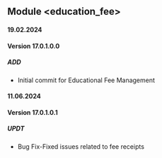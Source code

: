 ## Module <education_fee>

#### 19.02.2024
#### Version 17.0.1.0.0
##### ADD
- Initial commit for Educational Fee Management

#### 11.06.2024
#### Version 17.0.1.0.1
##### UPDT
- Bug Fix-Fixed issues related to fee receipts